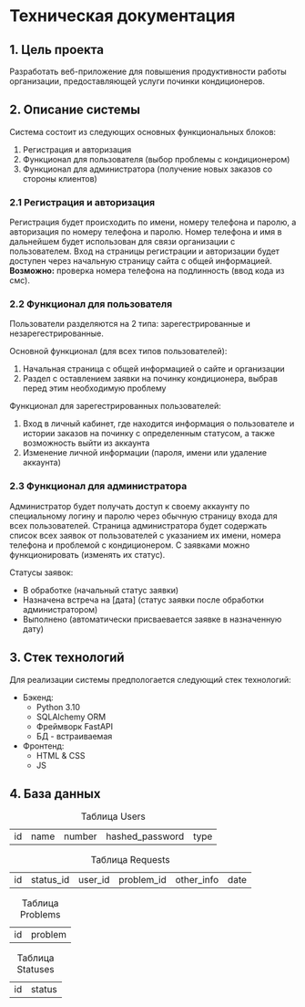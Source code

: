 # Техническая документация

## 1. Цель проекта
Разработать веб-приложение для повышения продуктивности работы организации, предоставляющей услуги починки кондиционеров.

## 2. Описание системы
Система состоит из следующих основных функциональных блоков:
1. Регистрация и авторизация
2. Функционал для пользователя (выбор проблемы с кондиционером)
3. Функционал для администратора (получение новых заказов со стороны клиентов)

### 2.1 Регистрация и авторизация
Регистрация будет происходить по имени, номеру телефона и паролю, а авторизация по номеру телефона и паролю. Номер телефона и имя в дальнейшем будет использован для связи организации с пользователем. Вход на страницы регистрации и авторизации будет доступен через начальную страницу сайта с общей информацией.<br>
**Возможно:** проверка номера телефона на подлинность (ввод кода из смс).

### 2.2 Функционал для пользователя
Пользователи разделяются на 2 типа: зарегестрированные и незарегестрированные.<br>

Основной функционал (для всех типов пользователей):

1. Начальная страница с общей информацией о сайте и организации
2. Раздел с оставлением заявки на починку кондиционера, выбрав перед этим необходимую проблему

Функционал для зарегестрированных пользователей:

1. Вход в личный кабинет, где находится информация о пользователе и истории заказов на починку с определенным статусом, а также возможность выйти из аккаунта
2. Изменение личной информации (пароля, имени или удаление аккаунта)

### 2.3 Функционал для администратора
Администратор будет получать доступ к своему аккаунту по специальному логину и паролю через обычную страницу входа для всех пользователей. Страница администратора будет содержать список всех заявок от пользователей с указанием их имени, номера телефона и проблемой с кондиционером. С заявками можно функционировать (изменять их статус).<br>

Статусы заявок:

* В обработке (начальный статус заявки)
* Назначена встреча на [дата] (статус заявки после обработки администратором)
* Выполнено (автоматически присваевается заявке в назначенную дату)

## 3. Стек технологий

Для реализации системы предпологается следующий стек технологий:

* Бэкенд:
    * Python 3.10
    * SQLAlchemy ORM
    * Фреймворк FastAPI
    * БД - встраиваемая
* Фронтенд:
    * HTML & CSS
    * JS

## 4. База данных

<table>
    <caption>Таблица Users</caption>
    <tr>
        <td>id</td>
        <td>name</td>
        <td>number</td>
        <td>hashed_password</td>
        <td>type</td>
    </tr>
</table>

<table>
    <caption>Таблица Requests</caption>
    <tr>
        <td>id</td>
        <td>status_id</td>
        <td>user_id</td>
        <td>problem_id</td>
        <td>other_info</td>
        <td>date</td>
    </tr>
</table>

<table>
    <caption>Таблица Problems</caption>
    <tr>
        <td>id</td>
        <td>problem</td>
    </tr>
</table>

<table>
    <caption>Таблица Statuses</caption>
    <tr>
        <td>id</td>
        <td>status</td>
    </tr>
</table>








